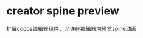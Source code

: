 # creator spine preview

扩展cocos编辑器组件，允许在编辑器内预览spine动画

[](https://github.com/h87545645/Blog/blob/main/cocos-creator/img/spine-preview.png)
